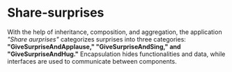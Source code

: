 # Share-surprises

With the help of inheritance, composition, and aggregation, the application *"Share aurprises"* categorizes surprises into three categories: **"GiveSurpriseAndApplause," "GiveSurpriseAndSing," and "GiveSurpriseAndHug."** Encapsulation hides functionalities and data, while interfaces are used to communicate between components.
